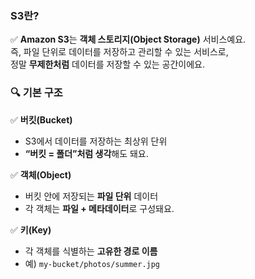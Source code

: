 ### **S3란?**

✅ **Amazon S3**는 **객체 스토리지(Object Storage)** 서비스예요.  
즉, 파일 단위로 데이터를 저장하고 관리할 수 있는 서비스로,  
정말 **무제한처럼** 데이터를 저장할 수 있는 공간이에요.


### 🔍 **기본 구조**

✅ **버킷(Bucket)**
- S3에서 데이터를 저장하는 최상위 단위
- **“버킷 = 폴더”처럼 생각**해도 돼요.
    

✅ **객체(Object)**
- 버킷 안에 저장되는 **파일 단위** 데이터
- 각 객체는 **파일 + 메타데이터**로 구성돼요.
    

✅ **키(Key)**
- 각 객체를 식별하는 **고유한 경로 이름**
- 예) `my-bucket/photos/summer.jpg`